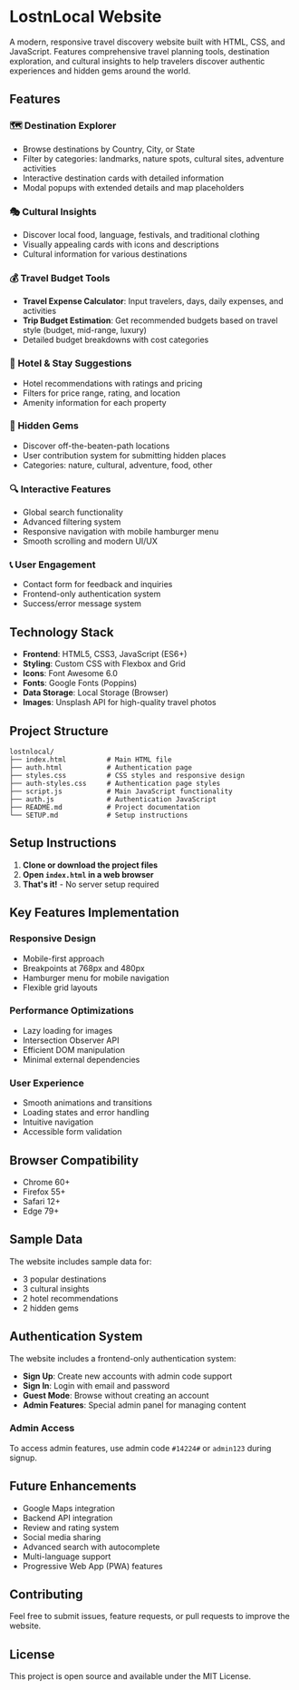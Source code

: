 # LostnLocal Website

A modern, responsive travel discovery website built with HTML, CSS, and JavaScript. Features comprehensive travel planning tools, destination exploration, and cultural insights to help travelers discover authentic experiences and hidden gems around the world.

## Features

### 🗺️ Destination Explorer
- Browse destinations by Country, City, or State
- Filter by categories: landmarks, nature spots, cultural sites, adventure activities
- Interactive destination cards with detailed information
- Modal popups with extended details and map placeholders

### 🎭 Cultural Insights
- Discover local food, language, festivals, and traditional clothing
- Visually appealing cards with icons and descriptions
- Cultural information for various destinations

### 💰 Travel Budget Tools
- **Travel Expense Calculator**: Input travelers, days, daily expenses, and activities
- **Trip Budget Estimation**: Get recommended budgets based on travel style (budget, mid-range, luxury)
- Detailed budget breakdowns with cost categories

### 🏨 Hotel & Stay Suggestions
- Hotel recommendations with ratings and pricing
- Filters for price range, rating, and location
- Amenity information for each property

### 💎 Hidden Gems
- Discover off-the-beaten-path locations
- User contribution system for submitting hidden places
- Categories: nature, cultural, adventure, food, other

### 🔍 Interactive Features
- Global search functionality
- Advanced filtering system
- Responsive navigation with mobile hamburger menu
- Smooth scrolling and modern UI/UX

### 📞 User Engagement
- Contact form for feedback and inquiries
- Frontend-only authentication system
- Success/error message system

## Technology Stack

- **Frontend**: HTML5, CSS3, JavaScript (ES6+)
- **Styling**: Custom CSS with Flexbox and Grid
- **Icons**: Font Awesome 6.0
- **Fonts**: Google Fonts (Poppins)
- **Data Storage**: Local Storage (Browser)
- **Images**: Unsplash API for high-quality travel photos

## Project Structure

```
lostnlocal/
├── index.html          # Main HTML file
├── auth.html           # Authentication page
├── styles.css          # CSS styles and responsive design
├── auth-styles.css     # Authentication page styles
├── script.js           # Main JavaScript functionality
├── auth.js             # Authentication JavaScript
├── README.md           # Project documentation
└── SETUP.md            # Setup instructions
```

## Setup Instructions

1. **Clone or download the project files**
2. **Open `index.html` in a web browser**
3. **That's it!** - No server setup required

## Key Features Implementation

### Responsive Design
- Mobile-first approach
- Breakpoints at 768px and 480px
- Hamburger menu for mobile navigation
- Flexible grid layouts

### Performance Optimizations
- Lazy loading for images
- Intersection Observer API
- Efficient DOM manipulation
- Minimal external dependencies

### User Experience
- Smooth animations and transitions
- Loading states and error handling
- Intuitive navigation
- Accessible form validation

## Browser Compatibility

- Chrome 60+
- Firefox 55+
- Safari 12+
- Edge 79+

## Sample Data

The website includes sample data for:
- 3 popular destinations
- 3 cultural insights
- 2 hotel recommendations
- 2 hidden gems

## Authentication System

The website includes a frontend-only authentication system:
- **Sign Up**: Create new accounts with admin code support
- **Sign In**: Login with email and password
- **Guest Mode**: Browse without creating an account
- **Admin Features**: Special admin panel for managing content

### Admin Access
To access admin features, use admin code `#14224#` or `admin123` during signup.

## Future Enhancements

- Google Maps integration
- Backend API integration
- Review and rating system
- Social media sharing
- Advanced search with autocomplete
- Multi-language support
- Progressive Web App (PWA) features

## Contributing

Feel free to submit issues, feature requests, or pull requests to improve the website.

## License

This project is open source and available under the MIT License.

